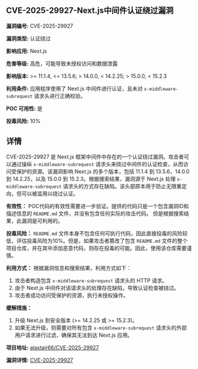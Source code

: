 ## CVE-2025-29927-Next.js中间件认证绕过漏洞

**漏洞编号:** CVE-2025-29927

**漏洞类型:** 认证绕过

**影响应用:** Next.js

**危害等级:** 高危，可能导致未授权访问和数据泄露

**影响版本:** >= 11.1.4, <= 13.5.6; > 14.0.0, < 14.2.25; > 15.0.0, < 15.2.3

**利用条件:** 应用程序使用了 Next.js 中间件进行认证，且未对 `x-middleware-subrequest` 请求头进行正确校验。

**POC 可用性:** 是

**投毒风险:** 10%

## 详情

CVE-2025-29927 是 Next.js 框架中间件中存在的一个认证绕过漏洞。攻击者可以通过操纵 `x-middleware-subrequest` 请求头来绕过中间件的认证检查，从而访问受保护的资源。该漏洞影响 Next.js 的多个版本，包括 11.1.4 到 13.5.6，14.0.0 到 14.2.25，以及 15.0.0 到 15.2.3。根据搜索结果，漏洞源于 Next.js 处理 `x-middleware-subrequest` 请求头的方式存在缺陷。该头部原本用于防止无限重定向，但可以被滥用以绕过认证。 

**有效性：**
POC代码的有效性需要进一步验证。提供的代码只是一个包含漏洞ID和描述信息的 `README.md` 文件，并没有包含任何实际的攻击代码。 但是根据搜索结果，此漏洞是可利用的。

**投毒风险：**
`README.md` 文件本身不包含任何可执行代码，因此直接投毒的风险较低，评估投毒风险为10%。但是，如果攻击者篡改了包含 `README.md` 文件的整个项目仓库，并在其中添加恶意代码，则存在投毒的可能。因此，使用该仓库需要谨慎。

**利用方式：**
根据漏洞信息和搜索结果，利用方式如下：
1.  攻击者构造包含 `x-middleware-subrequest` 请求头的 HTTP 请求。
2.  由于 Next.js 中间件对该请求头的处理存在缺陷，导致认证检查被绕过。
3.  攻击者成功访问受保护的资源，执行未授权操作。

**缓解措施：**
1.  升级 Next.js 到安全版本 (>= 14.2.25 或 >= 15.2.3)。
2.  如果无法升级，则需要对所有包含 `x-middleware-subrequest` 请求头的外部用户请求进行过滤，确保其无法到达 Next.js 应用。

**项目地址:** [alastair66/CVE-2025-29927](https://github.com/alastair66/CVE-2025-29927)

**漏洞详情:** [CVE-2025-29927](https://nvd.nist.gov/vuln/detail/CVE-2025-29927)